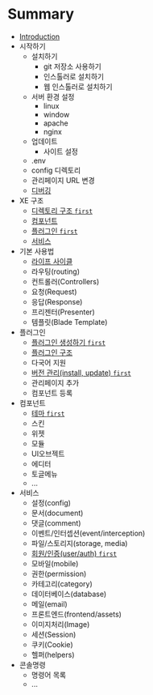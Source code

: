 # Summary

* [Introduction](README.md)
* 시작하기
   * 설치하기
       * git 저장소 사용하기
       * 인스톨러로 설치하기
       * 웹 인스톨러로 설치하기
   * 서버 환경 설정
       * linux
       * window
       * apache
       * nginx
   * 업데이트
       * 사이트 설정
   * .env
   * config 디렉토리
   * 관리페이지 URL 변경
   * [디버깅](debugging.md)
* XE 구조
   * [디렉토리 구조 `first`](structure.md)
   * [컴포넌트](components.md)
   * [플러그인 `first`](plugin.md)
   * [서비스](service.md)
* 기본 사용법
   * [라이프 사이클](lifecycle.md)
   * 라우팅(routing)
   * 컨트롤러(Controllers)
   * 요청(Request)
   * 응답(Response)
   * 프리젠터(Presenter)
   * 템플릿(Blade Template)
* 플러그인
   * [플러그인 생성하기 `first`](plugin-generation.md)
   * [플러그인 구조](plugin-structure.md)
   * 다국어 지원
   * [버전 관리(install, update) `first`](plugin-versions.md)
   * 관리페이지 추가
   * 컴포넌트 등록
* 컴포넌트
   * [테마 `first`](component-theme.md)
   * 스킨
   * 위젯
   * 모듈
   * UI오브젝트
   * 에디터
   * 토글메뉴
   * ...
* 서비스
   * 설정(config)
   * 문서(document)
   * 댓글(comment)
   * 이벤트/인터셉션(event/interception)
   * 파일/스토리지(storage, media)
   * [회원/인증(user/auth) `first`](user.md)
   * 모바일(mobile)
   * 권한(permission)
   * 카테고리(category)
   * 데이터베이스(database)
   * 메일(email)
   * 프론트엔드(frontend/assets)
   * 이미지처리(Image)
   * 세션(Session)
   * 쿠키(Cookie)
   * 헬퍼(helpers)
* 콘솔명령
   * 명령어 목록
   * ...

